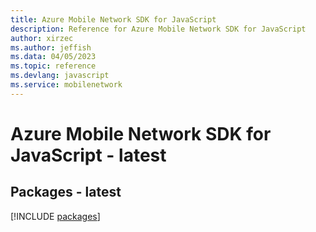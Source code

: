 ```yaml
---
title: Azure Mobile Network SDK for JavaScript
description: Reference for Azure Mobile Network SDK for JavaScript
author: xirzec
ms.author: jeffish
ms.data: 04/05/2023
ms.topic: reference
ms.devlang: javascript
ms.service: mobilenetwork
---
```

# Azure Mobile Network SDK for JavaScript - latest
## Packages - latest
[!INCLUDE [packages](mobile-network-index.md)]